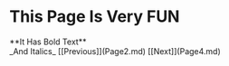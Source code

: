 <h1> This Page Is Very FUN </h1>
**It Has Bold Text** <br>
_And Italics_
[[Previous]](Page2.md) [[Next]](Page4.md)
